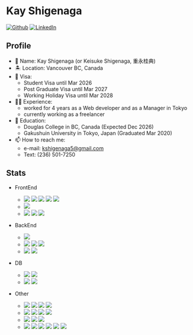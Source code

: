 # Kay Shigenaga
[![Github](https://img.shields.io/badge/--FFFFFF?style=social&logo=github&label=Follow%20monaka-13)](https://github.com/monaka-13)
[![LinkedIn](https://img.shields.io/badge/--FFFFFF?style=social)]([https://github.com/monaka-13](https://www.linkedin.com/in/kay-shigenaga-501848342/))



## Profile
- 💬 Name: Kay Shigenaga (or Keisuke Shigenaga, 重永桂典)
- 🏝 Location: Vancouver BC, Canada
- 🚀 Visa:
  - Student Visa until Mar 2026
  - Post Graduate Visa until Mar 2027
  - Working Holiday Visa until Mar 2028
- 👨‍💻 Experience:
  - worked for 4 years as a Web developer and as a Manager in Tokyo
  - currently working as a freelancer
- 🏫 Education:
  - Douglas College in BC, Canada (Expected Dec 2026)
  - Gakushuin University in Tokyo, Japan (Graduated Mar 2020)
- 📫 How to reach me:
  - e-mail: kshigenaga5@gmail.com
  - Text: (236) 501-7250

## Stats
- FrontEnd
  - <img src="https://img.shields.io/badge/-Javascript-F7DF1E.svg?logo=javascript&style=plastic"> <img src="https://img.shields.io/badge/-React-61DAFB.svg?logo=react&style=plastic"> <img src="https://img.shields.io/badge/-Vue.js-4FC08D.svg?logo=vue.js&style=plastic"> <img src="https://img.shields.io/badge/-Angular-DD0031.svg?logo=angular&style=plastic"> <img src="https://img.shields.io/badge/-Jquery-0769AD.svg?logo=jquery&style=plastic">
  - <img src="https://img.shields.io/badge/-Html5-E34F26.svg?logo=html5&style=plastic">
  - <img src="https://img.shields.io/badge/-Css3-1572B6.svg?logo=css3&style=plastic"> <img src="https://img.shields.io/badge/-Sass-CC6699.svg?logo=sass&style=plastic"> <img src="https://img.shields.io/badge/-Bootstrap-563D7C.svg?logo=bootstrap&style=plastic">

- BackEnd
  - <img src="https://img.shields.io/badge/-Java-007396.svg?logo=java&style=plastic">
  - <img src="https://img.shields.io/badge/-PHP-777BB4.svg?logo=php&style=plastic"> <img src="https://img.shields.io/badge/-Cakephp-D33C43.svg?logo=cakephp&style=plastic"> <img src="https://img.shields.io/badge/-Laravel-E74430.svg?logo=laravel&style=plastic">
  - <img src="https://img.shields.io/badge/-C%20Sharp-5C2D91.svg?logo=dot-net&style=plastic"> <img src="https://img.shields.io/badge/-.NET-5C2D91.svg?logo=dot-net&style=plastic">

- DB
  - <img src="https://img.shields.io/badge/-AWS-232F3E.svg?logo=amazon-aws&style=plastic"> <img src="https://img.shields.io/badge/-Microsoft%20Azure-0089D6.svg?logo=microsoftazure&style=plastic">
  - <img src="https://img.shields.io/badge/-Postgresql-336791.svg?logo=postgresql&style=plastic"> <img src="https://img.shields.io/badge/-MySQL-336791.svg?logo=postgresql&style=plastic">

- Other
  - <img src="https://img.shields.io/badge/-Markdown-000000.svg?logo=markdown&style=plastic"> <img src="https://img.shields.io/badge/-Google%20Apps%20Script-000000.svg?style=plastic"> <img src="https://img.shields.io/badge/-JSON-000000.svg?logo=json&style=plastic"> <img src="https://img.shields.io/badge/-Coffeescript-2F2625.svg?logo=coffeescript&style=plastic">
  - <img src="https://img.shields.io/badge/-Git-F05032.svg?logo=git&style=plastic"> <img src="https://img.shields.io/badge/-Github-181717.svg?logo=github&style=plastic"> <img src="https://img.shields.io/badge/-Atlassian-0052CC.svg?logo=atlassian&style=plastic"> <img src="https://img.shields.io/badge/-Bitbucket-0052CC.svg?logo=bitbucket&style=plastic">
  - <img src="https://img.shields.io/badge/-OutSystems-000000.svg?logo=unity&style=plastic"> <img src="https://img.shields.io/badge/-Microsoft%20Power%20Automate-666666.svg?logo=microsoft&style=plastic"> <img src="https://img.shields.io/badge/-Microsoft%20Power%20Apps-666666.svg?logo=microsoft&style=plastic">
  - <img src="https://img.shields.io/badge/-Linux-FCC624.svg?logo=linux&style=plastic"> <img src="https://img.shields.io/badge/-Vagrant-1563FF.svg?logo=vagrant&style=plastic"> <img src="https://img.shields.io/badge/-Firebase-FFCA28.svg?logo=firebase&style=plastic"> <img src="https://img.shields.io/badge/-Google%20analytics-FFC107.svg?logo=google-analytics&style=plastic"> <img src="https://img.shields.io/badge/-Unity-000000.svg?logo=unity&style=plastic"> <img src="https://img.shields.io/badge/-Figma-F24E1E.svg?logo=figma&style=plastic">
